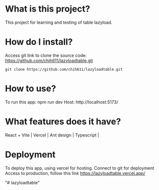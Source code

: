 # What is this project?

This project for learning and testing of table lazyload.

# How do I install?

Access git link to clone the source code: https://github.com/chih611/lazyloadtable.git

```
git clone https://github.com/chih611/lazyloadtable.git
```

# How to use?

To run this app: npm run dev
Host: http://localhost:5173/

# What features does it have?

React + Vite |
Vercel |
Ant design |
Typescript |

# Deployment

To deploy this app, using vercel for hosting. Connect to git for deployment
Access to production, follow this link https://lazyloadtable.vercel.app/

"# lazyloadtable"
